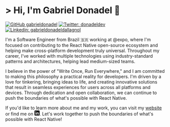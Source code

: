 # > Hi, I'm Gabriel Donadel 👋

<!-- Shields -->

[![GitHub gabrieldonadel](https://img.shields.io/github/followers/gabrieldonadel?label=follow&style=social)][3]
[![Twitter: donadeldev](https://img.shields.io/twitter/follow/donadeldev?style=social)][4]
[![Linkedin: gabrieldonadeldallagnol](https://img.shields.io/badge/-gabrieldonadeldallagnol-blue?style=flat-square&logo=Linkedin&logoColor=white&link=https://www.linkedin.com/in/gabrieldonadeldallagnol/)][2]

I'm a Software Engineer from Brazil 🇧🇷 working at @expo, where I'm focused on contributing to the React Native open-source ecosystem and helping make cross-platform development truly universal. Throughout my career, I've worked with multiple technologies using industry-standard patterns and architectures, helping lead medium-sized teams. 
 
I believe in the power of "Write Once, Run Everywhere," and I am committed to making this philosophy a practical reality for developers. I'm driven by a love for tinkering, bringing ideas to life, and creating innovative solutions that result in seamless experiences for users across all platforms and devices. Through dedication and open collaboration, we can continue to push the boundaries of what's possible with React Native.

If you'd like to learn more about me and my work, you can visit my [website][1] or find me on [![LinkedIn][2.1]][2]. Let's work together to push the boundaries of what's possible with React Native! 

<!-- Icons -->

[2.1]: https://raw.githubusercontent.com/gabrieldonadel/gabrieldonadel/master/icons/linkedin.png "LinkedIn icon"

<!-- Links -->

[1]: http://donadel.dev/
[2]: https://www.linkedin.com/in/gabrieldonadeldallagnol/
[3]: https://github.com/gabrieldonadel
[4]: https://twitter.com/donadeldev

